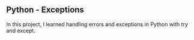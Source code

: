## Python - Exceptions

In this project, I learned handling errors and exceptions in Python with try and except.